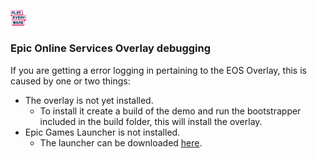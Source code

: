 <a href="/readme.md"><img src="/docs/images/PlayEveryWareLogo.gif" alt="README.md" width="5%"/></a>

### Epic Online Services Overlay debugging

If you are getting a error logging in pertaining to the EOS Overlay, this is caused by one or two things:
- The overlay is not yet installed. 
    - To install it create a build of the demo and run the bootstrapper included in the build folder, this will install the overlay.
- Epic Games Launcher is not installed.
    - The launcher can be downloaded [here](https://store.epicgames.com/en-US/download).